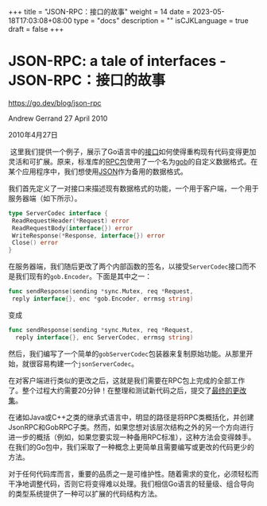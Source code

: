 +++
title = "JSON-RPC：接口的故事"
weight = 14
date = 2023-05-18T17:03:08+08:00
type = "docs"
description = ""
isCJKLanguage = true
draft = false
+++

# JSON-RPC: a tale of interfaces - JSON-RPC：接口的故事

https://go.dev/blog/json-rpc

Andrew Gerrand
27 April 2010

2010年4月27日	

​	这里我们提供一个例子，展示了Go语言中的[接口](https://go.dev/doc/effective_go.html#interfaces_and_types)如何使得重构现有代码变得更加灵活和可扩展。原来，标准库的[RPC包](https://go.dev/pkg/net/rpc/)使用了一个名为[gob](https://go.dev/pkg/encoding/gob/)的自定义数据格式。在某个应用程序中，我们想使用[JSON](https://go.dev/pkg/encoding/json/)作为备用的数据格式。

​	我们首先定义了一对接口来描述现有数据格式的功能，一个用于客户端，一个用于服务器端（如下所示）。

```go linenums="1"
type ServerCodec interface {
 ReadRequestHeader(*Request) error
 ReadRequestBody(interface{}) error
 WriteResponse(*Response, interface{}) error
 Close() error
}
```

​	在服务器端，我们随后更改了两个内部函数的签名，以接受`ServerCodec`接口而不是我们现有的`gob.Encoder`。下面是其中之一：

```go linenums="1"
func sendResponse(sending *sync.Mutex, req *Request,
 reply interface{}, enc *gob.Encoder, errmsg string)
```

变成

```go linenums="1"
func sendResponse(sending *sync.Mutex, req *Request,
  reply interface{}, enc ServerCodec, errmsg string)
```

​	然后，我们编写了一个简单的`gobServerCodec`包装器来复制原始功能。从那里开始，就很容易构建一个`jsonServerCodec`。

​	在对客户端进行类似的更改之后，这就是我们需要在RPC包上完成的全部工作了。整个过程大约需要20分钟！在整理和测试新代码之后，提交了[最终的更改集](https://github.com/golang/go/commit/dcff89057bc0e0d7cb14cf414f2df6f5fb1a41ec)。

​	在诸如Java或C++之类的继承式语言中，明显的路径是将RPC类概括化，并创建JsonRPC和GobRPC子类。然而，如果您想对该层次结构之外的另一个方向进行进一步的概括（例如，如果您要实现一种备用RPC标准），这种方法会变得棘手。在我们的Go包中，我们采取了一种概念上更简单且需要编写或更改的代码更少的方法。

​	对于任何代码库而言，重要的品质之一是可维护性。随着需求的变化，必须轻松而干净地调整代码，否则它将变得难以处理。我们相信Go语言的轻量级、组合导向的类型系统提供了一种可以扩展的代码结构方法。
